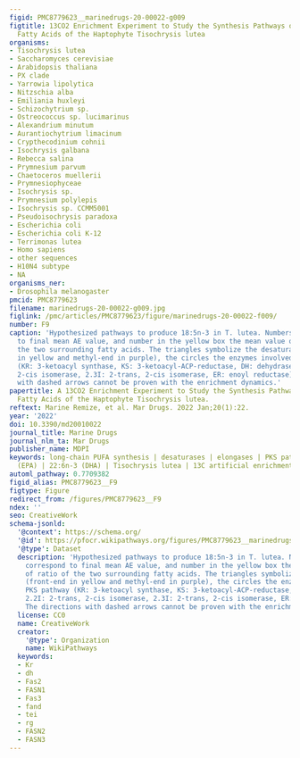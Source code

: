 ```yaml
---
figid: PMC8779623__marinedrugs-20-00022-g009
figtitle: 13CO2 Enrichment Experiment to Study the Synthesis Pathways of Polyunsaturated
  Fatty Acids of the Haptophyte Tisochrysis lutea
organisms:
- Tisochrysis lutea
- Saccharomyces cerevisiae
- Arabidopsis thaliana
- PX clade
- Yarrowia lipolytica
- Nitzschia alba
- Emiliania huxleyi
- Schizochytrium sp.
- Ostreococcus sp. lucimarinus
- Alexandrium minutum
- Aurantiochytrium limacinum
- Crypthecodinium cohnii
- Isochrysis galbana
- Rebecca salina
- Prymnesium parvum
- Chaetoceros muellerii
- Prymnesiophyceae
- Isochrysis sp.
- Prymnesium polylepis
- Isochrysis sp. CCMM5001
- Pseudoisochrysis paradoxa
- Escherichia coli
- Escherichia coli K-12
- Terrimonas lutea
- Homo sapiens
- other sequences
- H10N4 subtype
- NA
organisms_ner:
- Drosophila melanogaster
pmcid: PMC8779623
filename: marinedrugs-20-00022-g009.jpg
figlink: /pmc/articles/PMC8779623/figure/marinedrugs-20-00022-f009/
number: F9
caption: 'Hypothesized pathways to produce 18:5n-3 in T. lutea. Numbers in boxes correspond
  to final mean AE value, and number in the yellow box the mean value of ratio of
  the two surrounding fatty acids. The triangles symbolize the desaturases (front-end
  in yellow and methyl-end in purple), the circles the enzymes involved PKS pathway
  (KR: 3-ketoacyl synthase, KS: 3-ketoacyl-ACP-reductase, DH: dehydrase, 2.2I: 2-trans,
  2-cis isomerase, 2.3I: 2-trans, 2-cis isomerase, ER: enoyl reductase). The directions
  with dashed arrows cannot be proven with the enrichment dynamics.'
papertitle: A 13CO2 Enrichment Experiment to Study the Synthesis Pathways of Polyunsaturated
  Fatty Acids of the Haptophyte Tisochrysis lutea.
reftext: Marine Remize, et al. Mar Drugs. 2022 Jan;20(1):22.
year: '2022'
doi: 10.3390/md20010022
journal_title: Marine Drugs
journal_nlm_ta: Mar Drugs
publisher_name: MDPI
keywords: long-chain PUFA synthesis | desaturases | elongases | PKS pathway | 20:5n-3
  (EPA) | 22:6n-3 (DHA) | Tisochrysis lutea | 13C artificial enrichment
automl_pathway: 0.7709382
figid_alias: PMC8779623__F9
figtype: Figure
redirect_from: /figures/PMC8779623__F9
ndex: ''
seo: CreativeWork
schema-jsonld:
  '@context': https://schema.org/
  '@id': https://pfocr.wikipathways.org/figures/PMC8779623__marinedrugs-20-00022-g009.html
  '@type': Dataset
  description: 'Hypothesized pathways to produce 18:5n-3 in T. lutea. Numbers in boxes
    correspond to final mean AE value, and number in the yellow box the mean value
    of ratio of the two surrounding fatty acids. The triangles symbolize the desaturases
    (front-end in yellow and methyl-end in purple), the circles the enzymes involved
    PKS pathway (KR: 3-ketoacyl synthase, KS: 3-ketoacyl-ACP-reductase, DH: dehydrase,
    2.2I: 2-trans, 2-cis isomerase, 2.3I: 2-trans, 2-cis isomerase, ER: enoyl reductase).
    The directions with dashed arrows cannot be proven with the enrichment dynamics.'
  license: CC0
  name: CreativeWork
  creator:
    '@type': Organization
    name: WikiPathways
  keywords:
  - Kr
  - dh
  - Fas2
  - FASN1
  - Fas3
  - fand
  - tei
  - rg
  - FASN2
  - FASN3
---
```

